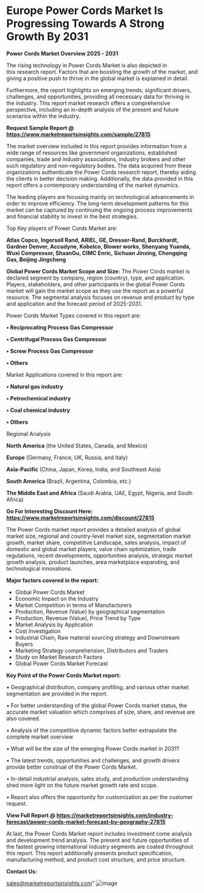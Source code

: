 # Europe Power Cords Market Is Progressing Towards A Strong Growth By 2031

<Strong> Power Cords Market Overview 2025 - 2031</strong>

The rising technology in Power Cords Market is also depicted in this research report. Factors that are boosting the growth of the market, and giving a positive push to thrive in the global market is explained in detail.

Furthermore, the report highlights on emerging trends, significant drivers, challenges, and opportunities, providing all necessary data for thriving in the industry. This report market research offers a comprehensive perspective, including an in-depth analysis of the present and future scenarios within the industry.

<strong>Request Sample Report @ <a href=https://www.marketreportsinsights.com/sample/27815>https://www.marketreportsinsights.com/sample/27815</a></strong>

The market overview included in this report provides information from a wide range of resources like government organizations, established companies, trade and industry associations, industry brokers and other such regulatory and non-regulatory bodies. The data acquired from these organizations authenticate the Power Cords research report, thereby aiding the clients in better decision making. Additionally, the data provided in this report offers a contemporary understanding of the market dynamics.

The leading players are focusing mainly on technological advancements in order to improve efficiency. The long-term development patterns for this market can be captured by continuing the ongoing process improvements and financial stability to invest in the best strategies.

Top Key players of Power Cords Market are:

<strong>Atlas Copco, Ingersoll Rand, ARIEL, GE, Dresser-Rand, Burckhardt, Gardner Denver, Accudyne, Kobelco, Blower works, Shenyang Yuanda, Wuxi Compressor, ShaanGu, CIMC Enric, Sichuan Jinxing, Chongqing Gas, Beijing Jingcheng</strong>

<strong><b>Global Power Cords Market Scope and Size:</b></strong>
The Power Cords market is declared segment by company, region (country), type, and application. Players, stakeholders, and other participants in the global Power Cords market will gain the market scope as they use the report as a powerful resource. The segmental analysis focuses on revenue and product by type and application and the forecast period of 2025-2031.

Power Cords Market Types covered in this report are:

<strong>• Reciprocating Process Gas Compressor

• Centrifugal Process Gas Compressor

• Screw Process Gas Compressor

• Others</strong>

Market Applications covered in this report are:

<strong>• Natural gas industry

• Petrochemical industry

• Coal chemical industry

• Others</strong> 

Regional Analysis

<strong>North America</strong> (the United States, Canada, and Mexico)

<strong>Europe</strong> (Germany, France, UK, Russia, and Italy)

<strong>Asia-Pacific</strong> (China, Japan, Korea, India, and Southeast Asia)

<strong>South America</strong> (Brazil, Argentina, Colombia, etc.)

<strong>The Middle East and Africa</strong> (Saudi Arabia, UAE, Egypt, Nigeria, and South Africa)

<strong>Go For Interesting Discount Here: <a href=https://www.marketreportsinsights.com/discount/27815>https://www.marketreportsinsights.com/discount/27815</a></strong>

The Power Cords market report provides a detailed analysis of global market size, regional and country-level market size, segmentation market growth, market share, competitive Landscape, sales analysis, impact of domestic and global market players, value chain optimization, trade regulations, recent developments, opportunities analysis, strategic market growth analysis, product launches, area marketplace expanding, and technological innovations.

<strong><b>Major factors covered in the report:</b></strong>
<ul>
  <li>Global Power Cords Market </li>
  <li>Economic Impact on the Industry</li>
  <li>Market Competition in terms of Manufacturers</li>
  <li>Production, Revenue (Value) by geographical segmentation</li>
  <li>Production, Revenue (Value), Price Trend by Type</li>
  <li>Market Analysis by Application</li>
  <li>Cost Investigation</li>
  <li>Industrial Chain, Raw material sourcing strategy and Downstream Buyers</li>
  <li>Marketing Strategy comprehension, Distributors and Traders</li>
  <li>Study on Market Research Factors</li>
  <li>Global Power Cords Market Forecast</li>
</ul>

<strong><b>Key Point of the Power Cords Market report:</b></strong>

• Geographical distribution, company profiling, and various other market segmentation are provided in the report.

• For better understanding of the global Power Cords market status, the accurate market valuation which comprises of size, share, and revenue are also covered.

• Analysis of the competitive dynamic factors better extrapolate the complete market overview

• What will be the size of the emerging Power Cords market in 2031?

• The latest trends, opportunities and challenges, and growth drivers provide better construal of the Power Cords Market.

• In-detail industrial analysis, sales study, and production understanding shed more light on the future market growth rate and scope.

• Report also offers the opportunity for customization as per the customer request.

<strong><b>View Full Report @ <a href=https://marketreportsinsights.com/industry-forecast/power-cords-market-forecast-by-geography-27815>https://marketreportsinsights.com/industry-forecast/power-cords-market-forecast-by-geography-27815</a></b></strong>


At last, the Power Cords Market report includes investment come analysis and development trend analysis. The present and future opportunities of the fastest growing international industry segments are coated throughout this report. This report additionally presents product specification, manufacturing method, and product cost structure, and price structure.

<strong>Contact Us:</strong>

sales@marketreportsinsights.com"
![image](https://github.com/user-attachments/assets/2dc92d8e-6170-4b4a-a1e0-9cb093f12d01)
